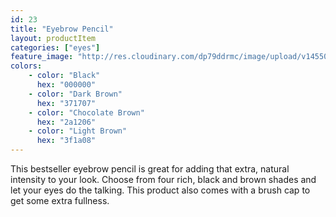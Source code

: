```yaml
---
id: 23
title: "Eyebrow Pencil"
layout: productItem
categories: ["eyes"]
feature_image: "http://res.cloudinary.com/dp79ddrmc/image/upload/v1455006447/products/eyeBrowPencil.jpg"
colors:
    - color: "Black"
      hex: "000000"
    - color: "Dark Brown"
      hex: "371707"
    - color: "Chocolate Brown"
      hex: "2a1206"
    - color: "Light Brown"
      hex: "3f1a08"
---
```

This bestseller eyebrow pencil is great for adding that extra, natural intensity to your look. Choose from four rich, black and brown shades and let your eyes do the talking. This product also comes with a brush cap to get some extra fullness.